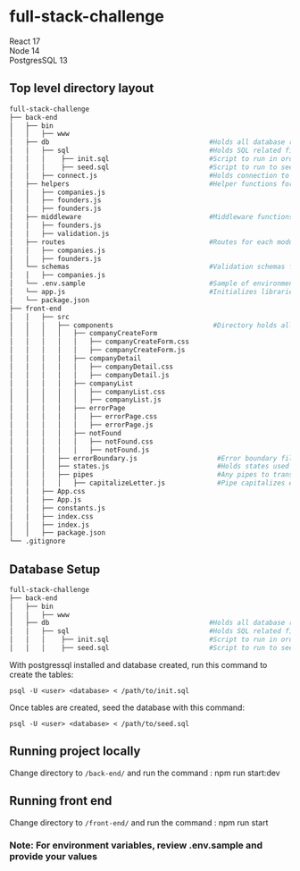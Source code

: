 # full-stack-challenge

React 17\
Node 14\
PostgresSQL 13

## Top level directory layout

```bash
full-stack-challenge
├── back-end
│   ├── bin
│   │   ├── www
│   ├── db                                        #Holds all database related files
│   │   ├── sql                                   #Holds SQL related files
│   │   │    ├── init.sql                         #Script to run in order to create database tables
│   │   │    ├── seed.sql                         #Script to run to seed database tables
│   │   ├── connect.js                            #Holds connection to database
│   ├── helpers                                   #Helper functions for each module
│   │   ├── companies.js                    
│   │   ├── founders.js                     
│   │   ├── founders.js                     
│   ├── middleware                                #Middleware functions for each module
│   │   ├── founders.js                     
│   │   ├── validation.js                   
│   ├── routes                                    #Routes for each module
│   │   ├── companies.js                    
│   │   ├── founders.js                     
│   └── schemas                                   #Validation schemas for Joi validation library
│   │   ├── companies.js
│   └── .env.sample                               #Sample of environment variables needed to run the backend
│   └── app.js                                    #Initializes libraries, routers, etc, for application
│   └── package.json
├── front-end
│   │   ├── src
│   │   │   ├── components                         #Directory holds all components and their respective CSS and JS files
│   │   │   │   ├── companyCreateForm
│   │   │   │   │   ├── companyCreateForm.css
│   │   │   │   │   ├── companyCreateForm.js
│   │   │   │   ├── companyDetail
│   │   │   │   │   ├── companyDetail.css
│   │   │   │   │   ├── companyDetail.js
│   │   │   │   ├── companyList
│   │   │   │   │   ├── companyList.css
│   │   │   │   │   ├── companyList.js
│   │   │   │   ├── errorPage
│   │   │   │   │   ├── errorPage.css
│   │   │   │   │   ├── errorPage.js
│   │   │   │   ├── notFound
│   │   │   │   │   ├── notFound.css
│   │   │   │   │   ├── notFound.js
│   │   │   ├── errorBoundary.js                    #Error boundary file as a fallback to errors
│   │   │   ├── states.js                           #Holds states used in dropdown
│   │   │   ├── pipes                               #Any pipes to transform data
│   │   │   │   ├── capitalizeLetter.js             #Pipe capitalizes every letter of every word and lowercase the rest of the word
│   │   ├── App.css
│   │   ├── App.js
│   │   ├── constants.js
│   │   ├── index.css
│   │   ├── index.js
│   │   ├── package.json
└── .gitignore
```

## Database Setup

```bash
full-stack-challenge
├── back-end
│   ├── bin
│   │   ├── www
│   ├── db                                        #Holds all database related files
│   │   ├── sql                                   #Holds SQL related files
│   │   │    ├── init.sql                         #Script to run in order to create database tables
│   │   │    ├── seed.sql                         #Script to run to seed database tables
```

With postgressql installed and database created, run this command to create the tables: 

```psql -U <user> <database> < /path/to/init.sql```

Once tables are created, seed the database with this command: 

```psql -U <user> <database> < /path/to/seed.sql``` 


## Running project locally

Change directory to `/back-end/` and run the command : npm run start:dev

## Running front end

Change directory to `/front-end/` and run the command : npm run start

### Note: For environment variables, review .env.sample and provide your values

